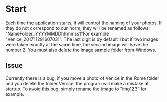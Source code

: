 # Start

Each time the application starts, it will control the naming of your photos.
If they do not correspond to our norm, they will be renamed as follows: "NameFolder_YYYYMMDDhhmmss1"For example "Venice_201711291607031". The last digit is by default 1 but if two images were taken exactly at the same time, the second image will have the number 2.
You must also delete the image sample folder from Windows.

## Issue

Currently there is a bug, if you move a photo of Venice in the Rome folder and you delete the folder Venice, the program will make a mistake at startup.
To avoid this bug, simply rename the image to "img123" for example. 
